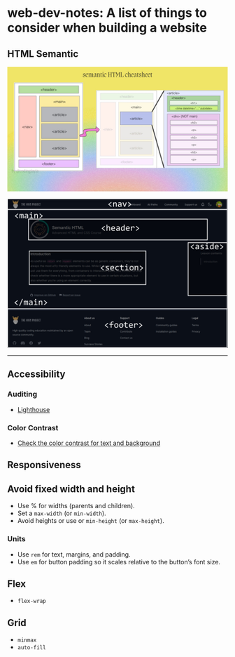 # web-dev-notes: A list of things to consider when building a website

## HTML Semantic

![Semantic HTML cheat sheet](images/html_cheatsheetjpeg.jpeg)

![Semantic HTML from The Odin Project](images/semantic_html_example.png)

---

## Accessibility

### Auditing

- [Lighthouse](https://developer.chrome.com/docs/lighthouse/overview)

### Color Contrast

- [Check the color contrast for text and background](https://coolors.co/contrast-checker/112a46-acc8e5)

## Responsiveness

## Avoid fixed width and height

- Use % for widths (parents and children).
- Set a `max-width` (or `min-width`).
- Avoid heights or use or `min-height` (or `max-height`).

### Units

- Use `rem` for text, margins, and padding.
- Use `em` for button padding so it scales relative to the button’s font size.

## Flex

- `flex-wrap`

## Grid

- `minmax`
- `auto-fill`
